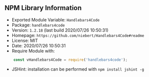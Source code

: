 ## NPM Library Information
* Exported Module Variable: `Handlebars4Code`
* Package:  `handlebars4code`
* Version:  `1.2.18`   (last build 2020/07/26 10:50:31)
* Homepage: `https://github.com/niebert/Handlebars4Code#readme`
* License:  MIT
* Date:     2020/07/26 10:50:31
* Require Module with:
```javascript
    const vHandlebars4Code = require('handlebars4code');
```
* JSHint: installation can be performed with `npm install jshint -g`
